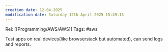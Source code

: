 ```yaml
---
creation date: 12-04-2025
modification date: Saturday 12th April 2025 15:49:13
---
```

Rel: [[Programming/AWS/AWS]]
Tags: #aws

Test apps on real devices(like browserstack but automated), can send logs and reports.